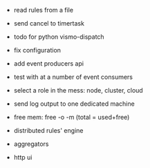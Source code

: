 
- read rules from a file
- send cancel to timertask
- todo for python vismo-dispatch
- fix configuration
- add event producers api
- test with at a number of event consumers
- select a role in the mess: node, cluster, cloud
- send log output to one dedicated machine
- free mem: free -o -m (total = used+free)

- distributed rules' engine
- aggregators
- http ui

